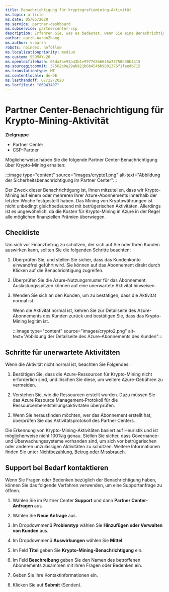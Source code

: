 ```yaml
---
title: Benachrichtigung für kryptografiemining-Aktivität
ms.topic: article
ms.date: 05/05/2020
ms.service: partner-dashboard
ms.subservice: partnercenter-csp
description: Erfahren Sie, was es bedeutet, wenn Sie eine Benachrichtigung über das potenzielle kryptowährungen Mining (oder kryptografiemining) in einem oder mehreren Azure-Abonnements sehen.
author: aarzh-AaronZhang
ms.author: v-aarzh
robots: noindex, nofollow
ms.localizationpriority: medium
ms.custom: SEOMAY.20
ms.openlocfilehash: 05da3ae93a43b1e9977d5b6646a73750b30b4415
ms.sourcegitcommit: 37562b0e29ab921b6b454bb9801376f1feedb715
ms.translationtype: MT
ms.contentlocale: de-DE
ms.lasthandoff: 07/22/2020
ms.locfileid: "86943497"
---
```

# <a name="partner-center-notification-for-cryptocurrency-mining-activity"></a>Partner Center-Benachrichtigung für Krypto-Mining-Aktivität

**Zielgruppe**

-  Partner Center
-  CSP-Partner

Möglicherweise haben Sie die folgende Partner Center-Benachrichtigung über Krypto-Mining erhalten:

:::image type="content" source="images/crypto1.png" alt-text="Abbildung der Sicherheitsbenachrichtigung im Partner Center":::

Der Zweck dieser Benachrichtigung ist, Ihnen mitzuteilen, dass wir Krypto-Mining auf einem oder mehreren Ihrer Azure-Abonnements innerhalb der letzten Woche festgestellt haben. Das Mining von Kryptowährungen ist nicht unbedingt gleichbedeutend mit betrügerischen Aktivitäten. Allerdings ist es ungewöhnlich, da die Kosten für Krypto-Mining in Azure in der Regel alle möglichen finanziellen Prämien überwiegen.

## <a name="checklist"></a>Checkliste

Um sich vor Finanzbetrug zu schützen, der sich auf Sie oder Ihren Kunden auswirken kann, sollten Sie die folgenden Schritte beachten:

1. Überprüfen Sie, und stellen Sie sicher, dass das Kundenkonto einwandfrei geführt wird. Sie können auf das Abonnement direkt durch Klicken auf die Benachrichtigung zugreifen.

2. Überprüfen Sie die Azure-Nutzungsmuster für das Abonnement. Auslastungsspitzen können auf eine unerwartete Aktivität hinweisen.

3. Wenden Sie sich an den Kunden, um zu bestätigen, dass die Aktivität normal ist.

   Wenn die Aktivität normal ist, kehren Sie zur Detailseite des Azure-Abonnements des Kunden zurück und bestätigen Sie, dass das Krypto-Mining legitim ist.

   :::image type="content" source="images/crypto2.png" alt-text="Abbildung der Detailseite des Azure-Abonnements des Kunden":::

## <a name="steps-for-unexpected-activity"></a>Schritte für unerwartete Aktivitäten

Wenn die Aktivität nicht normal ist, beachten Sie Folgendes:

1. Bestätigen Sie, dass die Azure-Ressourcen für Krypto-Mining nicht erforderlich sind, und löschen Sie diese, um weitere Azure-Gebühren zu vermeiden.

2. Verstehen Sie, wie die Ressourcen erstellt wurden. Dazu müssen Sie das Azure Resource Management-Protokoll für die Ressourcenbereitstellungsaktivitäten überprüfen.

3. Wenn Sie herausfinden möchten, wer das Abonnement erstellt hat, überprüfen Sie das Aktivitätsprotokoll des Partner Centers.

Die Erkennung von Krypto-Mining-Aktivitäten basiert auf Heuristik und ist möglicherweise nicht 100%ig genau. Stellen Sie sicher, dass Governance- und Überwachungssysteme vorhanden sind, um sich vor betrügerischen oder anderen unzulässigen Aktivitäten zu schützen. Weitere Informationen finden Sie unter [Nichtbezahlung, Betrug oder Missbrauch](non-payment--fraud--or-misuse.md).

## <a name="contact-support-if-needed"></a>Support bei Bedarf kontaktieren

Wenn Sie Fragen oder Bedenken bezüglich der Benachrichtigung haben, können Sie das folgende Verfahren verwenden, um eine Supportanfrage zu öffnen.

1. Wählen Sie im Partner Center **Support** und dann **Partner Center-Anfragen** aus.

2. Wählen Sie **Neue Anfrage** aus. 

3. Im Dropdownmenü **Problemtyp** wählen Sie **Hinzufügen oder Verwalten von Kunden** aus.

4. Im Dropdownmenü **Auswirkungen** wählen Sie **Mittel**.

5. Im Feld **Titel** geben Sie **Krypto-Mining-Benachrichtigung** ein.

6. Im Feld **Beschreibung** geben Sie den Namen des betroffenen Abonnements zusammen mit Ihren Fragen oder Bedenken ein.

7. Geben Sie Ihre Kontaktinformationen ein.

8. Klicken Sie auf **Submit** (Senden).
